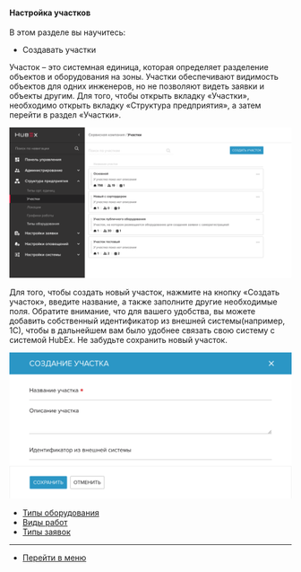 #### Настройка участков
В этом разделе вы научитесь:
- Создавать участки

Участок – это системная единица, которая определяет разделение объектов и оборудования на зоны. Участки обеспечивают видимость объектов для одних инженеров, но не позволяют видеть заявки и объекты другим. Для того, чтобы открыть вкладку «Участки», необходимо открыть вкладку «Структура предприятия», а затем перейти в раздел «Участки».

![Places1](/attachments/images/FAQ/ADMIN/Places/place1.png)

Для того, чтобы создать новый участок, нажмите на кнопку «Создать участок», введите название, а также заполните другие необходимые поля. Обратите внимание, что для вашего удобства, вы можете добавить собственный идентификатор из внешней системы(например, 1С), чтобы в дальнейшем вам было удобнее связать свою систему с системой HubEx. Не забудьте сохранить новый участок.

![Places2](/attachments/images/FAQ/ADMIN/Places/place2.png)



- [Типы оборудования](./ObjectsType.md)
- [Виды работ](./WorkType.md)
- [Типы заявок](./TicketType/.md)

____
- [Перейти в меню](http://wiki.hubex.ru)
